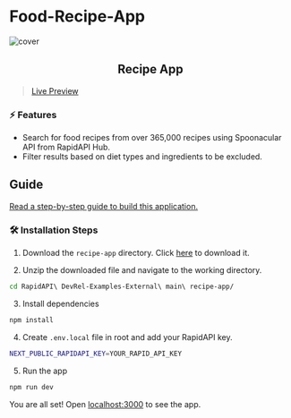 # Food-Recipe-App

![cover](assets/cover.png)

<div align="center">
	<h2>Recipe App</h2>
</div>

> [Live Preview](https://rapidapi-example-recipe-app.vercel.app/)

### ⚡️ Features

- Search for food recipes from over 365,000 recipes using Spoonacular API from RapidAPI Hub.
- Filter results based on diet types and ingredients to be excluded.

## Guide

[Read a step-by-step guide to build this application.](https://rapidapi.com/guides/build-recipe-app)

### 🛠️ Installation Steps

1. Download the `recipe-app` directory. Click [here](https://download-directory.github.io/?url=https://github.com/RapidAPI/DevRel-Examples-External/tree/main/recipe-app) to download it.

2. Unzip the downloaded file and navigate to the working directory.

```bash
cd RapidAPI\ DevRel-Examples-External\ main\ recipe-app/
```

3. Install dependencies

```bash
npm install
```

4. Create `.env.local` file in root and add your RapidAPI key.

```bash
NEXT_PUBLIC_RAPIDAPI_KEY=YOUR_RAPID_API_KEY
```

5. Run the app

```bash
npm run dev
```

You are all set! Open [localhost:3000](http://localhost:3000/) to see the app.
